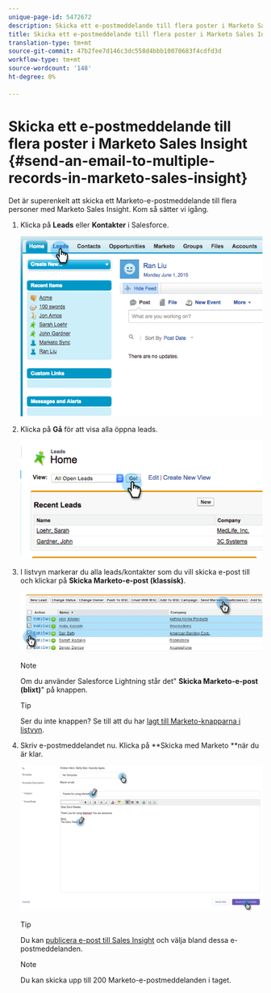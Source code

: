 ```yaml
---
unique-page-id: 5472672
description: Skicka ett e-postmeddelande till flera poster i Marketo Sales Insight - Marketo Docs - Produktdokumentation
title: Skicka ett e-postmeddelande till flera poster i Marketo Sales Insight
translation-type: tm+mt
source-git-commit: 47b2fee7d146c3dc558d4bbb10070683f4cdfd3d
workflow-type: tm+mt
source-wordcount: '148'
ht-degree: 0%

---
```



# Skicka ett e-postmeddelande till flera poster i Marketo Sales Insight {#send-an-email-to-multiple-records-in-marketo-sales-insight}

Det är superenkelt att skicka ett Marketo-e-postmeddelande till flera personer med Marketo Sales Insight. Kom så sätter vi igång.

1. Klicka på **Leads** eller **Kontakter** i Salesforce.

   ![](assets/image2015-6-1-14-3a40-3a35.png)

1. Klicka på **Gå** för att visa alla öppna leads.

   ![](assets/image2015-6-1-14-3a41-3a42.png)

1. I listvyn markerar du alla leads/kontakter som du vill skicka e-post till och klickar på **Skicka Marketo-e-post (klassisk)**.

   ![](assets/three.png)

   >[!NOTE]
   >
   >Om du använder Salesforce Lightning står det&quot; **Skicka Marketo-e-post (blixt)**&quot; på knappen.

   >[!TIP]
   >
   >Ser du inte knappen? Se till att du har [lagt till Marketo-knapparna i listvyn](add-marketo-sales-insight-tab-and-buttons-to-salesforce.md).

1. Skriv e-postmeddelandet nu. Klicka på **Skicka med Marketo **när du är klar.

   ![](assets/four.png)

   >[!TIP]
   >
   >Du kan [publicera e-post till Sales Insight](../../../../../product-docs/marketo-sales-insight/msi-for-salesforce/features/actions-in-the-msi-panel/send-marketo-email/publish-an-email-to-sales-insight.md) och välja bland dessa e-postmeddelanden.

   >[!NOTE]
   >
   >Du kan skicka upp till 200 Marketo-e-postmeddelanden i taget.


